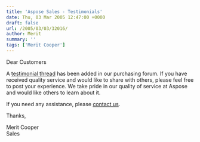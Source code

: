 ```yaml
---
title: 'Aspose Sales - Testimonials'
date: Thu, 03 Mar 2005 12:47:00 +0000
draft: false
url: /2005/03/03/32016/
author: Merit
summary: ''
tags: ['Merit Cooper']
---
```


Dear Customers

A [testimonial thread][1] has been added in our purchasing forum. If you have received quality service and would like to share with others, please feel free to post your experience. We take pride in our quality of service at Aspose and would like others to learn about it.

If you need any assistance, please [contact us][2].

Thanks,

Merit Cooper  
Sales




[1]: https://downloads.aspose.com/corporate/success-stories
[2]: mailto:sales@aspose.com



